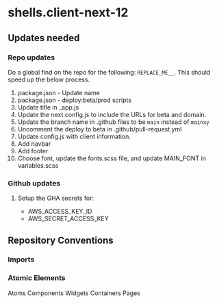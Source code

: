 # shells.client-next-12

## Updates needed

### Repo updates

Do a global find on the repo for the following: `REPLACE_ME__`. This should speed up the below process.

1. package.json - Update name
1. package.json - deploy:beta/prod scripts
1. Update title in \_app.js
1. Update the next.config.js to include the URLs for beta and domain.
1. Update the branch name in .github files to be `main` instead of `mainxy`
1. Uncomment the deploy to beta in .github/pull-request.yml
1. Update config.js with client information.
1. Add navbar
1. Add footer
1. Choose font, update the fonts.scss file, and update MAIN_FONT in variables.scss

### Github updates

1. Setup the GHA secrets for:

   - AWS_ACCESS_KEY_ID
   - AWS_SECRET_ACCESS_KEY

## Repository Conventions

### Imports

### Atomic Elements

Atoms
Components
Widgets
Containers
Pages
